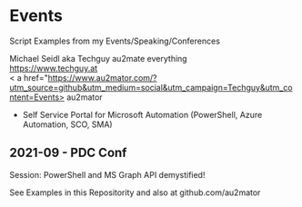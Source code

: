 # Events
Script Examples from my Events/Speaking/Conferences

Michael Seidl aka Techguy
au2mate everything
<br>
https://www.techguy.at
<br>
< a href="https://www.au2mator.com/?utm_source=github&utm_medium=social&utm_campaign=Techguy&utm_content=Events> au2mator
 - Self Service Portal for Microsoft Automation (PowerShell, Azure Automation, SCO, SMA)</a>


## 2021-09 - PDC Conf
Session: PowerShell and MS Graph API demystified!

See Examples in this Repositority and also at github.com/au2mator
